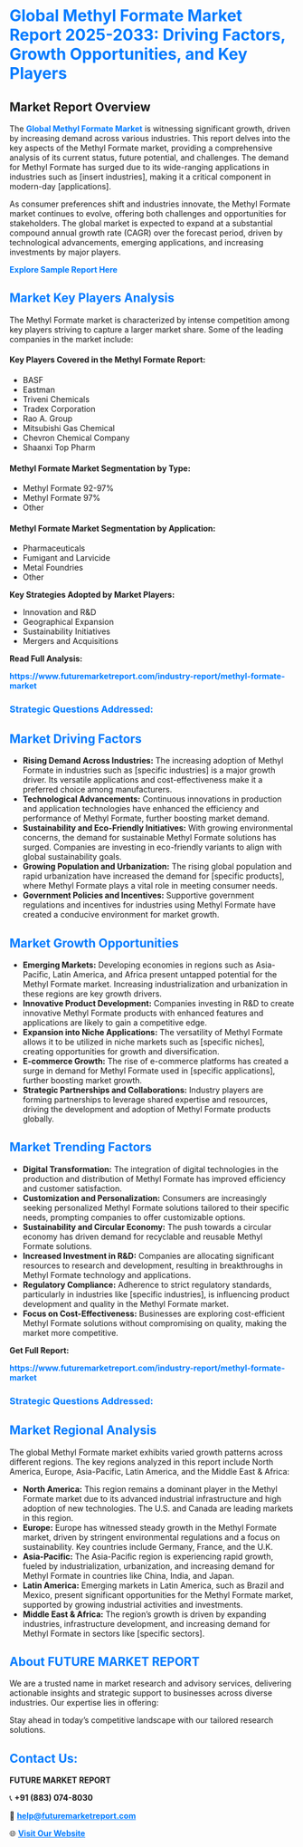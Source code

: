 <h1 style="color: #007BFF;">Global Methyl Formate Market Report 2025-2033: Driving Factors, Growth Opportunities, and Key Players</h1>

<section id="overview">
<h2>Market Report Overview</h2>
<p>The <a href="https://www.futuremarketreport.com/industry-report/methyl-formate-market" style="color: #007BFF; text-decoration: none;"><strong>Global Methyl Formate Market</strong></a> is witnessing significant growth, driven by increasing demand across various industries. This report delves into the key aspects of the Methyl Formate market, providing a comprehensive analysis of its current status, future potential, and challenges. The demand for Methyl Formate has surged due to its wide-ranging applications in industries such as [insert industries], making it a critical component in modern-day [applications].</p>
<p>As consumer preferences shift and industries innovate, the Methyl Formate market continues to evolve, offering both challenges and opportunities for stakeholders. The global market is expected to expand at a substantial compound annual growth rate (CAGR) over the forecast period, driven by technological advancements, emerging applications, and increasing investments by major players.</p>
</section>

<section id="overview">
<p><a href="https://www.futuremarketreport.com/request-sample/reportId=90316" style="color: #007BFF; text-decoration: none;"><strong>Explore Sample Report Here</strong></a></p>
</section>

<section id="key-players">
<h2 style="color: #007BFF;">Market Key Players Analysis</h2>
<p>The Methyl Formate market is characterized by intense competition among key players striving to capture a larger market share. Some of the leading companies in the market include:</p>
<h4>Key Players Covered in the Methyl Formate Report:</h4>
<ul><li>BASF</li><li>Eastman</li><li>Triveni Chemicals</li><li>Tradex Corporation</li><li>Rao A. Group</li><li>Mitsubishi Gas Chemical</li><li>Chevron Chemical Company</li><li>Shaanxi Top Pharm</li></ul>
<h4>Methyl Formate Market Segmentation by Type:</h4>
<ul><li>Methyl Formate 92-97%</li><li>Methyl Formate 97%</li><li>Other</li></ul>

<h4>Methyl Formate Market Segmentation by Application:</h4>
<ul><li>Pharmaceuticals</li><li>Fumigant and Larvicide</li><li>Metal Foundries</li><li>Other</li></ul>
<p><strong>Key Strategies Adopted by Market Players:</strong></p>
<ul>
<li>Innovation and R&D</li>
<li>Geographical Expansion</li>
<li>Sustainability Initiatives</li>
<li>Mergers and Acquisitions</li>
</ul>
</section>

<section>
<p><strong>Read Full Analysis: </strong></p><a href="https://www.futuremarketreport.com/industry-report/methyl-formate-market" style="color: #007BFF; text-decoration: none;"><strong>https://www.futuremarketreport.com/industry-report/methyl-formate-market</strong></a>
<h3 style="color: #007BFF;">Strategic Questions Addressed:</h3>
</section>

<section id="driving-factors">
<h2 style="color: #007BFF;">Market Driving Factors</h2>
<ul>
<li><strong>Rising Demand Across Industries:</strong> The increasing adoption of Methyl Formate in industries such as [specific industries] is a major growth driver. Its versatile applications and cost-effectiveness make it a preferred choice among manufacturers.</li>
<li><strong>Technological Advancements:</strong> Continuous innovations in production and application technologies have enhanced the efficiency and performance of Methyl Formate, further boosting market demand.</li>
<li><strong>Sustainability and Eco-Friendly Initiatives:</strong> With growing environmental concerns, the demand for sustainable Methyl Formate solutions has surged. Companies are investing in eco-friendly variants to align with global sustainability goals.</li>
<li><strong>Growing Population and Urbanization:</strong> The rising global population and rapid urbanization have increased the demand for [specific products], where Methyl Formate plays a vital role in meeting consumer needs.</li>
<li><strong>Government Policies and Incentives:</strong> Supportive government regulations and incentives for industries using Methyl Formate have created a conducive environment for market growth.</li>
</ul>
</section>

<section id="growth-opportunities">
<h2 style="color: #007BFF;">Market Growth Opportunities</h2>
<ul>
<li><strong>Emerging Markets:</strong> Developing economies in regions such as Asia-Pacific, Latin America, and Africa present untapped potential for the Methyl Formate market. Increasing industrialization and urbanization in these regions are key growth drivers.</li>
<li><strong>Innovative Product Development:</strong> Companies investing in R&D to create innovative Methyl Formate products with enhanced features and applications are likely to gain a competitive edge.</li>
<li><strong>Expansion into Niche Applications:</strong> The versatility of Methyl Formate allows it to be utilized in niche markets such as [specific niches], creating opportunities for growth and diversification.</li>
<li><strong>E-commerce Growth:</strong> The rise of e-commerce platforms has created a surge in demand for Methyl Formate used in [specific applications], further boosting market growth.</li>
<li><strong>Strategic Partnerships and Collaborations:</strong> Industry players are forming partnerships to leverage shared expertise and resources, driving the development and adoption of Methyl Formate products globally.</li>
</ul>
</section>

<section id="trending-factors">
<h2 style="color: #007BFF;">Market Trending Factors</h2>
<ul>
<li><strong>Digital Transformation:</strong> The integration of digital technologies in the production and distribution of Methyl Formate has improved efficiency and customer satisfaction.</li>
<li><strong>Customization and Personalization:</strong> Consumers are increasingly seeking personalized Methyl Formate solutions tailored to their specific needs, prompting companies to offer customizable options.</li>
<li><strong>Sustainability and Circular Economy:</strong> The push towards a circular economy has driven demand for recyclable and reusable Methyl Formate solutions.</li>
<li><strong>Increased Investment in R&D:</strong> Companies are allocating significant resources to research and development, resulting in breakthroughs in Methyl Formate technology and applications.</li>
<li><strong>Regulatory Compliance:</strong> Adherence to strict regulatory standards, particularly in industries like [specific industries], is influencing product development and quality in the Methyl Formate market.</li>
<li><strong>Focus on Cost-Effectiveness:</strong> Businesses are exploring cost-efficient Methyl Formate solutions without compromising on quality, making the market more competitive.</li>
</ul>
</section>

<section>
<p><strong>Get Full Report: </strong></p><a href="https://www.futuremarketreport.com/industry-report/methyl-formate-market" style="color: #007BFF; text-decoration: none;"><strong>https://www.futuremarketreport.com/industry-report/methyl-formate-market</strong></a>
<h3 style="color: #007BFF;">Strategic Questions Addressed:</h3>
</section>


<section id="regional-analysis">
<h2 style="color: #007BFF;">Market Regional Analysis</h2>
<p>The global Methyl Formate market exhibits varied growth patterns across different regions. The key regions analyzed in this report include North America, Europe, Asia-Pacific, Latin America, and the Middle East & Africa:</p>
<ul>
<li><strong>North America:</strong> This region remains a dominant player in the Methyl Formate market due to its advanced industrial infrastructure and high adoption of new technologies. The U.S. and Canada are leading markets in this region.</li>
<li><strong>Europe:</strong> Europe has witnessed steady growth in the Methyl Formate market, driven by stringent environmental regulations and a focus on sustainability. Key countries include Germany, France, and the U.K.</li>
<li><strong>Asia-Pacific:</strong> The Asia-Pacific region is experiencing rapid growth, fueled by industrialization, urbanization, and increasing demand for Methyl Formate in countries like China, India, and Japan.</li>
<li><strong>Latin America:</strong> Emerging markets in Latin America, such as Brazil and Mexico, present significant opportunities for the Methyl Formate market, supported by growing industrial activities and investments.</li>
<li><strong>Middle East & Africa:</strong> The region’s growth is driven by expanding industries, infrastructure development, and increasing demand for Methyl Formate in sectors like [specific sectors].</li>
</ul>
</section>

<footer>
<h2 style="color: #007BFF;">About FUTURE MARKET REPORT</h2>
<p>We are a trusted name in market research and advisory services, delivering actionable insights and strategic support to businesses across diverse industries. Our expertise lies in offering:</p>

<p>Stay ahead in today’s competitive landscape with our tailored research solutions.</p>

<h2 style="color: #007BFF;">Contact Us:</h2>
<p><strong>FUTURE MARKET REPORT</strong></p>
<p>📞 <strong>+91 (883) 074-8030</strong></p>
<p>📧 <strong><a href="mailto:help@futuremarketreport.com" style="color: #007BFF;">help@futuremarketreport.com</a></strong></p>
<p>🌐 <strong><a href="https://www.futuremarketreport.com/" style="color: #007BFF;">Visit Our Website</a></strong></p>
</footer>